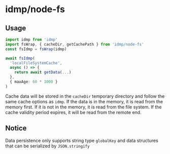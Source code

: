 # idmp/node-fs

## Usage

```typescript
import idmp from 'idmp'
import fsWrap, { cacheDir, getCachePath } from 'idmp/node-fs'
const fsIdmp = fsWrap(idmp)

await fsIdmp(
  'localFileSystemCache',
  async () => {
    return await getData(...)
  },
  { maxAge: 60 * 1000 }
)

```

Cache data will be stored in the `cacheDir` temporary directory and follow the same cache options as `idmp`.
If the data is in the memory, it is read from the memory first. If it is not in the memory, it is read from the file system. If the cache validity period expires, it will be read from the remote end.

## Notice

Data persistence only supports string type `globalKey` and data structures that can be serialized by `JSON.stringify`
